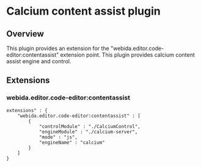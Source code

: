 # Calcium content assist plugin

## Overview
This plugin provides an extension for the "webida.editor.code-editor:contentassist" extension point.
This plugin provides calcium content assist engine and control.

## Extensions
### webida.editor.code-editor:contentassist

```
extensions" : {
    "webida.editor.code-editor:contentassist" : [
        {
            "controlModule" : "./CalciumControl",
            "engineModule" : "./calcium-server",
            "mode" : "js",
            "engineName" : "calcium"
        }
    ]
}
```

